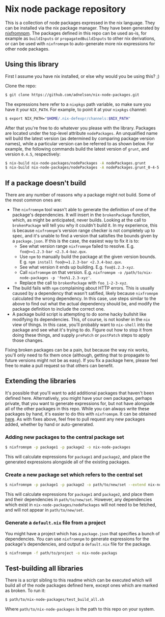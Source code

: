 # Nix node package repository

This is a collection of node packages expressed in the nix
language. They can be installed via the nix package manager. They have
been generated by
[nixfromnpm](https://github.com/adnelson/nixfromnpm). The packages
defined in this repo can be used as-is, for example as `buildInputs`
or `propagatedBuildInputs` to other nix derivations, or can be used
with `nixfromnpm` to auto-generate more nix expressions for other node
packages.

## Using this library

First I assume you have nix installed, or else why would you be using
this? ;)

Clone the repo:

```bash
$ git clone https://github.com/adnelson/nix-node-packages.git
```

The expressions here refer to a `nixpkgs` path variable, so make sure
you have it your `NIX_PATH`. For example, to point it at your
`nixpkgs` channel:

```bash
$ export NIX_PATH="$HOME/.nix-defexpr/channels:$NIX_PATH"
```

After that you're free to do whatever you please with the
library. Packages are located under the top-level attribute
`nodePackages`. An unqualified name will build the latest version (as
determined by comparing package version names), while a particular
version can be referred to as shown below. For example, the following
commands build the latest version of `grunt`, and version `0.4.5`,
respectively:

```bash
$ nix-build nix-node-packages/nodePackages -A nodePackages.grunt
$ nix-build nix-node-packages/nodePackages -A nodePackages.grunt_0-4-5
```

## If a package doesn't build

There are any number of reasons why a package might not build. Some of
the most common ones are:

* The `nixfromnpm` tool wasn't able to generate the definition of one
  of the package's dependencies. It will insert in the `brokenPackage`
  function, which, as might be anticipated, never builds. Looking at
  the call to `brokenPackage` will tell you why it couldn't build
  it. In my experience, this is because `nixfromnpm`'s version range
  checker is not completely up to spec, and it's unable to find a
  version that satisfies the bounds given by a `package.json`. If this
  is the case, the easiest way to fix it is to:
  * See what version range `nixfromnpm` failed to resolve. E.g.
    `foo@>=1.2.3-bar <2.3.4-baz.qux`.
  * Use `npm` to manually build the package at the given version
    bounds. E g. `npm install foo@>=1.2.3-bar <2.3.4-baz.qux`.
  * See what version it ends up building. E.g. `foo@1.2.3-xyz`.
  * Call `nixfromnpm` on that version. E.g.
    `nixfromnpm -o /path/to/nix-node-packages -p 'foo%1.2.3-xyz'`.
  * Replace the call to `brokenPackage` with `foo_1-2-3-xyz`.
* The build fails with `npm` complaining about HTTP errors. This is
  usually caused by a dependency that wasn't satified, likely because
  `nixfromnpm` calculated the wrong dependency. In this case, use
  steps similar to the above to find out what the actual dependency
  should be, and modify the package definition to include the correct
  one.
* A package build script is attempting to do some hacky bullshit like
  modifying its dependencies. This, of course, is not kosher in the
  `nix` view of things. In this case, you'll probably want to
  `nix-shell` into the package and see what it's trying to do. Figure
  out how to stop it from doing these things, and supply `prePatch` or
  `postPatch` steps to apply those changes.

Fixing broken packages can be a pain, but because the way nix works, you'll
only need to fix them once (although, getting that to propagate to
future versions might not be as easy). If you fix a package here,
please feel free to make a pull request so that others can benefit.

## Extending the libraries

It's possible that you'll want to add additional packages that haven't
been defined here. Alternatively, you might have your own packages,
perhaps private, that you want to generate expressions for, but not
have alongside all of the other packages in this repo. While you can
always write these packages by hand, it's easier to do this with
`nixfromnpm`. It can be obtained
[here](https://github.com/adnelson/nixfromnpm). As with fixes above,
feel free to pull request any new packages added, whether by hand or
auto-generated.

### Adding new packages to the central package set

```bash
$ nixfromnpm -p package1 -p package2 -o nix-node-packages
```

This will calculate expressions for `package1` and `package2`, and
place the generated expressions alongside all of the existing
packages.

### Create a new package set which refers to the central set

```bash
$ nixfromnpm -p package1 -p package2 -o path/to/new/set --extend nix-node-packages
```

This will calculate expressions for `package1` and `package2`, and
place them and their dependencies in `path/to/new/set`. However, any
dependencies which exist in `nix-node-packages/nodePackages` will not
need to be fetched, and will not appear in `path/to/new/set`.

### Generate a `default.nix` file from a project

You might have a project which has a `package.json` that specifies a
bunch of dependencies. You can use `nixfromnpm` to generate
expressions for the package's dependencies, and output a `default.nix`
file for the package.

```bash
$ nixfromnpm -f path/to/project -o nix-node-packags
```

## Test-building all libraries

There is a script sibling to this readme which can be executed which
will build all of the node packages defined here, except ones which
are marked as broken. To run it:

```bash
$ path/to/nix-node-packages/test_build_all.sh
```

Where `path/to/nix-node-packages` is the path to this repo on your
system.
